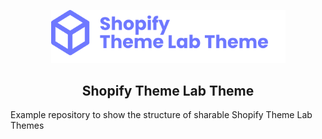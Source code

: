 <!-- logo (start) -->
<p align="center">
  <img src="shopify/assets/logo.static.svg" width="375px">
</p>
<!-- logo (end) -->

<!-- title / description (start) -->
<h2 align="center">Shopify Theme Lab Theme</h2>

Example repository to show the structure of sharable Shopify Theme Lab Themes
<!-- title / description (end) -->